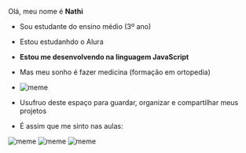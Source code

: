 Olá, meu nome é **Nathi**
- Sou estudante do ensino médio (3º ano)
- Estou estudanhdo o Alura
- **Estou me desenvolvendo na linguagem JavaScript**
- Mas meu sonho é fazer medicina (formação em ortopedia)
- ![meme](https://media.tenor.com/wWVQDp6Q9hYAAAAM/shaq-shaquille-o-neal.gif)
- Usufruo deste espaço para guardar, organizar e compartilhar meus projetos
  
- É assim que me sinto nas aulas:

 ![meme](https://media.tenor.com/IEm8gmpWPi4AAAAM/angry-seccato.gif)
 ![meme](https://media.tenor.com/ax0wvn_16NwAAAAM/sad-crying.gif)
 ![meme](https://media.tenor.com/CgGUXc-LDc4AAAAM/hacker-pc.gif)
